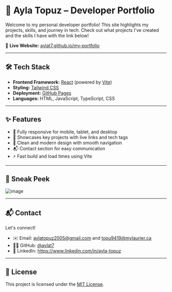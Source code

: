 # 🌟 Ayla Topuz – Developer Portfolio

Welcome to my personal developer portfolio! This site highlights my projects, skills, and journey in tech. Check out what projects I've created and the skills I have with the link below!

🔗 **Live Website:** [aylat7.github.io/my-portfolio](https://aylat7.github.io/my-portfolio/)

---

## 🛠️ Tech Stack

- **Frontend Framework:** [React](https://reactjs.org/) (powered by [Vite](https://vitejs.dev/))
- **Styling:** [Tailwind CSS](https://tailwindcss.com/)
- **Deployment:** [GitHub Pages](https://pages.github.com/)
- **Languages:** HTML, JavaScript, TypeScript, CSS

---

## ✨ Features

- 📱 Fully responsive for mobile, tablet, and desktop
- 🧠 Showcases key projects with live links and tech tags
- 🎨 Clean and modern design with smooth navigation
- 📬 Contact section for easy communication
- ⚡ Fast build and load times using Vite

---

## 📸 Sneak Peek

![image](https://github.com/user-attachments/assets/7f3cabb8-00ac-4423-aeae-b0fc27a8ae29)

---

## 📬 Contact

Let's connect!

- ✉️ Email: aylatopuz2005@gmail.com and topu9419@mylaurier.ca
- 🧑‍💻 GitHub: [@aylat7](https://github.com/aylat7)  
- 💼 LinkedIn: https://www.linkedin.com/in/ayla-topuz

---

## 📄 License

This project is licensed under the [MIT License](LICENSE).

